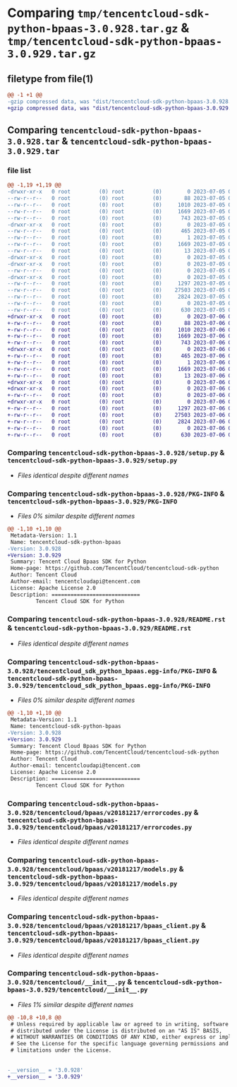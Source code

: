 # Comparing `tmp/tencentcloud-sdk-python-bpaas-3.0.928.tar.gz` & `tmp/tencentcloud-sdk-python-bpaas-3.0.929.tar.gz`

## filetype from file(1)

```diff
@@ -1 +1 @@
-gzip compressed data, was "dist/tencentcloud-sdk-python-bpaas-3.0.928.tar", last modified: Wed Jul  5 00:19:57 2023, max compression
+gzip compressed data, was "dist/tencentcloud-sdk-python-bpaas-3.0.929.tar", last modified: Thu Jul  6 00:19:36 2023, max compression
```

## Comparing `tencentcloud-sdk-python-bpaas-3.0.928.tar` & `tencentcloud-sdk-python-bpaas-3.0.929.tar`

### file list

```diff
@@ -1,19 +1,19 @@
-drwxr-xr-x   0 root         (0) root         (0)        0 2023-07-05 00:19:57.000000 tencentcloud-sdk-python-bpaas-3.0.928/
--rw-r--r--   0 root         (0) root         (0)       88 2023-07-05 00:19:57.000000 tencentcloud-sdk-python-bpaas-3.0.928/setup.cfg
--rw-r--r--   0 root         (0) root         (0)     1010 2023-07-05 00:19:57.000000 tencentcloud-sdk-python-bpaas-3.0.928/setup.py
--rw-r--r--   0 root         (0) root         (0)     1669 2023-07-05 00:19:57.000000 tencentcloud-sdk-python-bpaas-3.0.928/PKG-INFO
--rw-r--r--   0 root         (0) root         (0)      743 2023-07-05 00:19:57.000000 tencentcloud-sdk-python-bpaas-3.0.928/README.rst
-drwxr-xr-x   0 root         (0) root         (0)        0 2023-07-05 00:19:57.000000 tencentcloud-sdk-python-bpaas-3.0.928/tencentcloud_sdk_python_bpaas.egg-info/
--rw-r--r--   0 root         (0) root         (0)      465 2023-07-05 00:19:57.000000 tencentcloud-sdk-python-bpaas-3.0.928/tencentcloud_sdk_python_bpaas.egg-info/SOURCES.txt
--rw-r--r--   0 root         (0) root         (0)        1 2023-07-05 00:19:57.000000 tencentcloud-sdk-python-bpaas-3.0.928/tencentcloud_sdk_python_bpaas.egg-info/dependency_links.txt
--rw-r--r--   0 root         (0) root         (0)     1669 2023-07-05 00:19:57.000000 tencentcloud-sdk-python-bpaas-3.0.928/tencentcloud_sdk_python_bpaas.egg-info/PKG-INFO
--rw-r--r--   0 root         (0) root         (0)       13 2023-07-05 00:19:57.000000 tencentcloud-sdk-python-bpaas-3.0.928/tencentcloud_sdk_python_bpaas.egg-info/top_level.txt
-drwxr-xr-x   0 root         (0) root         (0)        0 2023-07-05 00:19:57.000000 tencentcloud-sdk-python-bpaas-3.0.928/tencentcloud/
-drwxr-xr-x   0 root         (0) root         (0)        0 2023-07-05 00:19:57.000000 tencentcloud-sdk-python-bpaas-3.0.928/tencentcloud/bpaas/
--rw-r--r--   0 root         (0) root         (0)        0 2023-07-05 00:19:57.000000 tencentcloud-sdk-python-bpaas-3.0.928/tencentcloud/bpaas/__init__.py
-drwxr-xr-x   0 root         (0) root         (0)        0 2023-07-05 00:19:57.000000 tencentcloud-sdk-python-bpaas-3.0.928/tencentcloud/bpaas/v20181217/
--rw-r--r--   0 root         (0) root         (0)     1297 2023-07-05 00:19:57.000000 tencentcloud-sdk-python-bpaas-3.0.928/tencentcloud/bpaas/v20181217/errorcodes.py
--rw-r--r--   0 root         (0) root         (0)    27503 2023-07-05 00:19:57.000000 tencentcloud-sdk-python-bpaas-3.0.928/tencentcloud/bpaas/v20181217/models.py
--rw-r--r--   0 root         (0) root         (0)     2824 2023-07-05 00:19:57.000000 tencentcloud-sdk-python-bpaas-3.0.928/tencentcloud/bpaas/v20181217/bpaas_client.py
--rw-r--r--   0 root         (0) root         (0)        0 2023-07-05 00:19:57.000000 tencentcloud-sdk-python-bpaas-3.0.928/tencentcloud/bpaas/v20181217/__init__.py
--rw-r--r--   0 root         (0) root         (0)      630 2023-07-05 00:19:57.000000 tencentcloud-sdk-python-bpaas-3.0.928/tencentcloud/__init__.py
+drwxr-xr-x   0 root         (0) root         (0)        0 2023-07-06 00:19:36.000000 tencentcloud-sdk-python-bpaas-3.0.929/
+-rw-r--r--   0 root         (0) root         (0)       88 2023-07-06 00:19:36.000000 tencentcloud-sdk-python-bpaas-3.0.929/setup.cfg
+-rw-r--r--   0 root         (0) root         (0)     1010 2023-07-06 00:19:32.000000 tencentcloud-sdk-python-bpaas-3.0.929/setup.py
+-rw-r--r--   0 root         (0) root         (0)     1669 2023-07-06 00:19:36.000000 tencentcloud-sdk-python-bpaas-3.0.929/PKG-INFO
+-rw-r--r--   0 root         (0) root         (0)      743 2023-07-06 00:19:32.000000 tencentcloud-sdk-python-bpaas-3.0.929/README.rst
+drwxr-xr-x   0 root         (0) root         (0)        0 2023-07-06 00:19:36.000000 tencentcloud-sdk-python-bpaas-3.0.929/tencentcloud_sdk_python_bpaas.egg-info/
+-rw-r--r--   0 root         (0) root         (0)      465 2023-07-06 00:19:36.000000 tencentcloud-sdk-python-bpaas-3.0.929/tencentcloud_sdk_python_bpaas.egg-info/SOURCES.txt
+-rw-r--r--   0 root         (0) root         (0)        1 2023-07-06 00:19:35.000000 tencentcloud-sdk-python-bpaas-3.0.929/tencentcloud_sdk_python_bpaas.egg-info/dependency_links.txt
+-rw-r--r--   0 root         (0) root         (0)     1669 2023-07-06 00:19:35.000000 tencentcloud-sdk-python-bpaas-3.0.929/tencentcloud_sdk_python_bpaas.egg-info/PKG-INFO
+-rw-r--r--   0 root         (0) root         (0)       13 2023-07-06 00:19:35.000000 tencentcloud-sdk-python-bpaas-3.0.929/tencentcloud_sdk_python_bpaas.egg-info/top_level.txt
+drwxr-xr-x   0 root         (0) root         (0)        0 2023-07-06 00:19:36.000000 tencentcloud-sdk-python-bpaas-3.0.929/tencentcloud/
+drwxr-xr-x   0 root         (0) root         (0)        0 2023-07-06 00:19:36.000000 tencentcloud-sdk-python-bpaas-3.0.929/tencentcloud/bpaas/
+-rw-r--r--   0 root         (0) root         (0)        0 2023-07-06 00:19:32.000000 tencentcloud-sdk-python-bpaas-3.0.929/tencentcloud/bpaas/__init__.py
+drwxr-xr-x   0 root         (0) root         (0)        0 2023-07-06 00:19:36.000000 tencentcloud-sdk-python-bpaas-3.0.929/tencentcloud/bpaas/v20181217/
+-rw-r--r--   0 root         (0) root         (0)     1297 2023-07-06 00:19:32.000000 tencentcloud-sdk-python-bpaas-3.0.929/tencentcloud/bpaas/v20181217/errorcodes.py
+-rw-r--r--   0 root         (0) root         (0)    27503 2023-07-06 00:19:32.000000 tencentcloud-sdk-python-bpaas-3.0.929/tencentcloud/bpaas/v20181217/models.py
+-rw-r--r--   0 root         (0) root         (0)     2824 2023-07-06 00:19:32.000000 tencentcloud-sdk-python-bpaas-3.0.929/tencentcloud/bpaas/v20181217/bpaas_client.py
+-rw-r--r--   0 root         (0) root         (0)        0 2023-07-06 00:19:32.000000 tencentcloud-sdk-python-bpaas-3.0.929/tencentcloud/bpaas/v20181217/__init__.py
+-rw-r--r--   0 root         (0) root         (0)      630 2023-07-06 00:19:32.000000 tencentcloud-sdk-python-bpaas-3.0.929/tencentcloud/__init__.py
```

### Comparing `tencentcloud-sdk-python-bpaas-3.0.928/setup.py` & `tencentcloud-sdk-python-bpaas-3.0.929/setup.py`

 * *Files identical despite different names*

### Comparing `tencentcloud-sdk-python-bpaas-3.0.928/PKG-INFO` & `tencentcloud-sdk-python-bpaas-3.0.929/PKG-INFO`

 * *Files 0% similar despite different names*

```diff
@@ -1,10 +1,10 @@
 Metadata-Version: 1.1
 Name: tencentcloud-sdk-python-bpaas
-Version: 3.0.928
+Version: 3.0.929
 Summary: Tencent Cloud Bpaas SDK for Python
 Home-page: https://github.com/TencentCloud/tencentcloud-sdk-python
 Author: Tencent Cloud
 Author-email: tencentcloudapi@tencent.com
 License: Apache License 2.0
 Description: ============================
         Tencent Cloud SDK for Python
```

### Comparing `tencentcloud-sdk-python-bpaas-3.0.928/README.rst` & `tencentcloud-sdk-python-bpaas-3.0.929/README.rst`

 * *Files identical despite different names*

### Comparing `tencentcloud-sdk-python-bpaas-3.0.928/tencentcloud_sdk_python_bpaas.egg-info/PKG-INFO` & `tencentcloud-sdk-python-bpaas-3.0.929/tencentcloud_sdk_python_bpaas.egg-info/PKG-INFO`

 * *Files 0% similar despite different names*

```diff
@@ -1,10 +1,10 @@
 Metadata-Version: 1.1
 Name: tencentcloud-sdk-python-bpaas
-Version: 3.0.928
+Version: 3.0.929
 Summary: Tencent Cloud Bpaas SDK for Python
 Home-page: https://github.com/TencentCloud/tencentcloud-sdk-python
 Author: Tencent Cloud
 Author-email: tencentcloudapi@tencent.com
 License: Apache License 2.0
 Description: ============================
         Tencent Cloud SDK for Python
```

### Comparing `tencentcloud-sdk-python-bpaas-3.0.928/tencentcloud/bpaas/v20181217/errorcodes.py` & `tencentcloud-sdk-python-bpaas-3.0.929/tencentcloud/bpaas/v20181217/errorcodes.py`

 * *Files identical despite different names*

### Comparing `tencentcloud-sdk-python-bpaas-3.0.928/tencentcloud/bpaas/v20181217/models.py` & `tencentcloud-sdk-python-bpaas-3.0.929/tencentcloud/bpaas/v20181217/models.py`

 * *Files identical despite different names*

### Comparing `tencentcloud-sdk-python-bpaas-3.0.928/tencentcloud/bpaas/v20181217/bpaas_client.py` & `tencentcloud-sdk-python-bpaas-3.0.929/tencentcloud/bpaas/v20181217/bpaas_client.py`

 * *Files identical despite different names*

### Comparing `tencentcloud-sdk-python-bpaas-3.0.928/tencentcloud/__init__.py` & `tencentcloud-sdk-python-bpaas-3.0.929/tencentcloud/__init__.py`

 * *Files 1% similar despite different names*

```diff
@@ -10,8 +10,8 @@
 # Unless required by applicable law or agreed to in writing, software
 # distributed under the License is distributed on an "AS IS" BASIS,
 # WITHOUT WARRANTIES OR CONDITIONS OF ANY KIND, either express or implied.
 # See the License for the specific language governing permissions and
 # limitations under the License.
 
 
-__version__ = '3.0.928'
+__version__ = '3.0.929'
```

